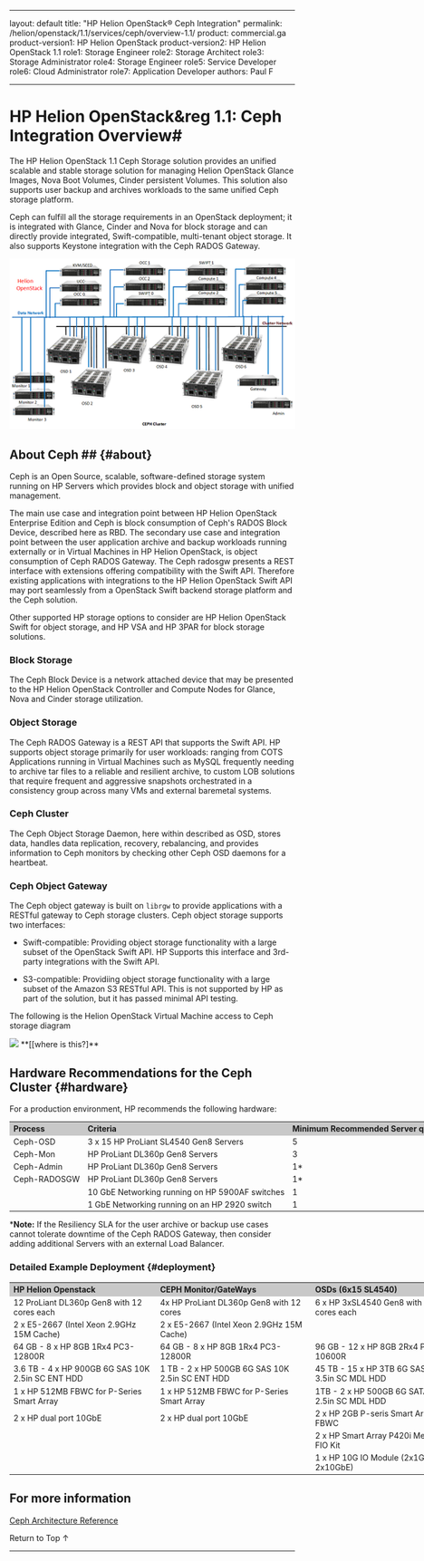  ---
layout: default
title: "HP Helion OpenStack&#174; Ceph Integration"
permalink: /helion/openstack/1.1/services/ceph/overview-1.1/
product: commercial.ga
product-version1: HP Helion OpenStack
product-version2: HP Helion OpenStack 1.1
role1: Storage Engineer
role2: Storage Architect 
role3: Storage Administrator 
role4: Storage Engineer
role5: Service Developer 
role6: Cloud Administrator 
role7: Application Developer 
authors: Paul F

---
<!--UNDER REVISION-->

<script>

function PageRefresh {
onLoad="window.refresh"
}

PageRefresh();

</script>

<!--
<p style="font-size: small;"> <a href="/helion/openstack/1.1/services/object/overview/">&#9664; PREV</a> | <a href="/helion/openstack/1.1/services/overview/">&#9650; UP</a> | <a href="/helion/openstack/1.1/services/swift/deployment-scale-out/"> NEXT &#9654</a> </p>
-->

# HP Helion OpenStack&reg 1.1: Ceph Integration Overview#

The HP Helion OpenStack 1.1 Ceph Storage solution provides an unified scalable and stable storage solution for managing Helion OpenStack Glance Images, Nova Boot Volumes, Cinder persistent Volumes. This solution also supports user backup and archives workloads to the same unified Ceph storage platform.

Ceph can fulfill all the storage requirements in an OpenStack deployment; it is integrated with Glance, Cinder and Nova for block storage and can directly provide integrated, Swift-compatible, multi-tenant object storage. It also supports Keystone integration with the Ceph RADOS Gateway.

<img src="media/cephimplementation50.png">

## About Ceph ## {#about} 


Ceph is an Open Source, scalable, software-defined storage system running on HP Servers which provides block and object storage with unified management.

The main use case and integration point between HP Helion OpenStack Enterprise Edition and Ceph is block consumption of Ceph's RADOS Block Device,  described here as RBD. The secondary use case and integration point between the user application archive and backup workloads running externally or in Virtual Machines in HP Helion OpenStack, is object consumption of Ceph RADOS Gateway. The Ceph radosgw presents a REST interface with extensions offering compatibility with the Swift API. Therefore existing applications with integrations to the HP Helion OpenStack Swift API may port seamlessly from a OpenStack Swift backend storage platform and the Ceph solution.

Other supported HP storage options to consider are HP Helion OpenStack Swift for object storage, and HP VSA and HP 3PAR for block storage solutions.

### Block Storage

The Ceph Block Device is a network attached device that may be presented to the HP Helion OpenStack Controller and Compute Nodes for Glance, Nova and Cinder storage utilization.

### Object Storage

The Ceph RADOS Gateway is a REST API that supports the Swift API. HP supports object storage primarily for user workloads: ranging from COTS Applications running in Virtual Machines such as MySQL frequently needing to archive tar files to a reliable and resilient archive, to custom LOB solutions that require frequent and aggressive snapshots orchestrated in a consistency group across many VMs and external baremetal systems.

### Ceph Cluster
The Ceph Object Storage Daemon, here within described as OSD,
stores data, handles data replication, recovery, rebalancing, and
provides information to Ceph monitors by checking other Ceph OSD
daemons for a heartbeat.

### Ceph Object Gateway

The Ceph object gateway is built on `librgw` to provide applications with a RESTful gateway to Ceph storage clusters. Ceph object storage supports two interfaces:


- Swift-compatible: Providing object storage functionality with a large subset of the OpenStack Swift API. HP Supports this interface and 3rd-party integrations with the Swift API.



- S3-compatible: Providiing object storage functionality with a large subset of the Amazon S3 RESTful API. This is not supported by HP as part of the solution, but it has passed minimal API testing.

The following is the Helion OpenStack Virtual Machine access to Ceph storage diagram

<img src="media/cephstorage">
**[[where is this?]**

## Hardware Recommendations for the Ceph Cluster {#hardware}

For a production environment, HP recommends the following hardware:

<table style="text-align: left; vertical-align: top; width:1000px;">
<tr style="background-color: #C8C8C8;">
<th>Process</th><th>Criteria</th><th>Minimum Recommended Server quantity</th></tr>
<tr><td>Ceph-OSD</td><td> 3 x 15 HP ProLiant SL4540 Gen8 Servers</td><td>5</td></tr>
<tr><td>Ceph-Mon</td><td>HP ProLiant DL360p Gen8 Servers</td><td>3</td></tr>
<tr><td>Ceph-Admin</td><td>HP ProLiant DL360p Gen8 Servers</td><td>1*</td></tr>
<tr><td>Ceph-RADOSGW</td><td>HP ProLiant DL360p Gen8 Servers</td><td>1*</td></tr>
<tr><td></td><td>10 GbE Networking running on HP 5900AF switches</td><td>1</td></tr>
<tr><td></td><td>1 GbE Networking running on an HP 2920 switch</td><td>
1</td></tr>
</table>

***Note:** If the Resiliency SLA for the user archive or backup use cases cannot tolerate downtime of the Ceph RADOS Gateway, then consider adding additional Servers with an external Load Balancer.

### Detailed Example Deployment {#deployment}

<table style="text-align: left; vertical-align: top; width:1000px;">
<tr style="background-color: #C8C8C8;">
<th>HP Helion Openstack</th><th>CEPH Monitor/GateWays</th><th>OSDs (6x15 SL4540)</th></tr>
<tr><td>12 ProLiant DL360p Gen8 with 12 cores each</td><td>4x HP ProLiant DL360p Gen8 with 12 cores</td><td>6 x HP 3xSL4540 Gen8 with 16 cores each</td></tr>
<tr><td>2 x E5-2667 (Intel Xeon 2.9GHz 15M Cache)</td><td>2 x E5-2667 (Intel Xeon 2.9GHz 15M Cache)</td><td></td><td>2 x E5-2470 (Intel Xeon 2.3GHz 20M Cache)</td></tr>
<tr><td>64 GB - 8 x HP 8GB 1Rx4 PC3-12800R</td><td>64 GB - 8 x HP 8GB 1Rx4 PC3-12800R</td><td>96 GB - 12 x HP 8GB 2Rx4 PC3L-10600R</td></tr>
<tr><td>3.6 TB - 4 x HP 900GB 6G SAS 10K 2.5in SC ENT HDD</td><td>1 TB - 2 x HP 500GB 6G SAS 10K 2.5in SC ENT HDD</td><td>45 TB - 15 x HP 3TB 6G SAS 7.2K 3.5in SC MDL HDD</td></tr>
<tr><td>1 x HP 512MB FBWC for P-Series Smart Array</td><td>1 x HP 512MB FBWC for P-Series Smart Array</td><td>1TB - 2 x HP 500GB 6G SATA 7.2K 2.5in SC MDL HDD</td></tr>
<tr><td>2 x HP dual port 10GbE</td><td>2 x HP dual port 10GbE</td><td>2 x HP 2GB P-seris Smart Array FBWC</td></tr>
<tr><td></td><td></td><td>2 x HP Smart Array P420i Mez Ctrllr FIO Kit</td></tr>
<tr><td></td><td></td><td>1 x HP 10G IO Module (2x1GbE 2x10GbE)</td></tr>
</table>

## For more information

[Ceph Architecture Reference](/helion/openstack/1.1/services/object/ceph/archref/)


<a href="#top" style="padding:14px 0px 14px 0px; text-decoration: none;"> Return to Top &#8593; </a>

----
